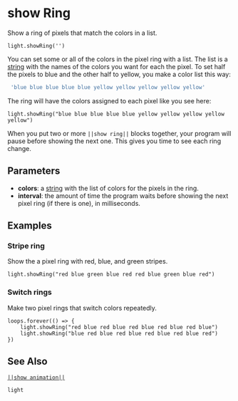 # show Ring

Show a ring of pixels that match the colors in a list.

```sig
light.showRing('')

```
You can set some or all of the colors in the pixel ring with a list. The list is a [string](/types/string) with
the names of the colors you want for each the pixel. To set half the pixels to blue and the other half to yellow,
you make a color list this way:

```typescript
 'blue blue blue blue blue yellow yellow yellow yellow yellow'
```
The ring will have the colors assigned to each pixel like you see here:
```block
light.showRing("blue blue blue blue blue yellow yellow yellow yellow yellow")
```

When you put two or more ``||show ring||`` blocks together, your program will pause before showing the next one.
This gives you time to see each ring change.

## Parameters

* **colors**: a [string](/types/string) with the list of colors for the pixels in the ring.
* **interval**: the amount of time the program waits before showing the next pixel ring (if there is one), in milliseconds.

## Examples

### Stripe ring

Show the a pixel ring with red, blue, and green stripes.

```blocks
light.showRing("red blue green blue red red blue green blue red")
```
### Switch rings

Make two pixel rings that switch colors repeatedly.

```blocks
loops.forever(() => {
    light.showRing("red blue red blue red blue red blue red blue")
    light.showRing("blue red blue red blue red blue red blue red")
})
```

## See Also

[``||show animation||``](/reference/light/show-animation)

```package
light
```
